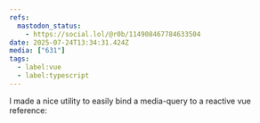 ```yaml
---
refs:
  mastodon_status:
    - https://social.lol/@r0b/114908467784633504
date: 2025-07-24T13:34:31.424Z
media: ["631"]
tags:
  - label:vue
  - label:typescript
---
```


I made a nice utility to easily bind a media-query to a reactive vue reference:
